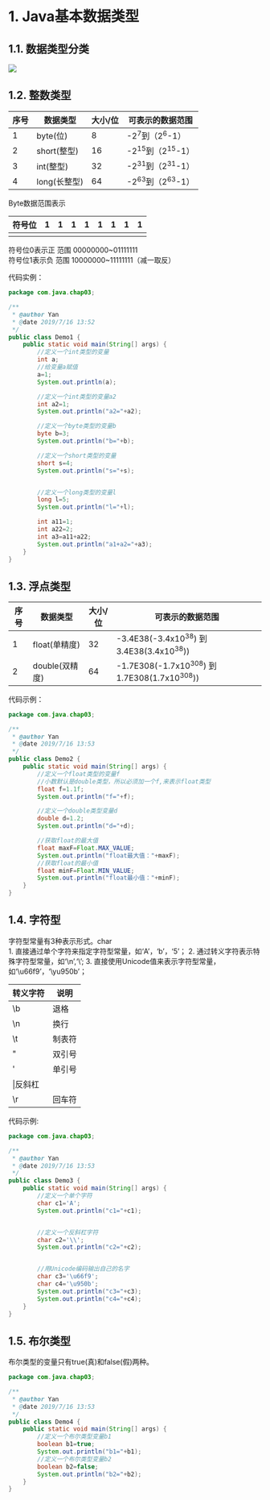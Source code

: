 # 1. Java基本数据类型
## 1.1. 数据类型分类
![](https://live.staticflickr.com/65535/48287266636_32ed239f62_z.jpg)
      
## 1.2. 整数类型
     
|序号|数据类型|大小/位|可表示的数据范围|
|--|--|--|--|
|1|byte(位)|8|-2<sup>7</sup>到（2<sup>6</sup>-1）|
|2|short(整型)|16|-2<sup>15</sup>到（2<sup>15</sup>-1）|
|3|int(整型)|32|-2<sup>31</sup>到（2<sup>31</sup>-1）|
|4|long(长整型)|64|-2<sup>63</sup>到（2<sup>63</sup>-1）|
      
Byte数据范围表示   
     
|符号位|1|1|1|1|1|1|1|1|
|--|--|--|--|--|--|--|--|--|
|||||||||||

符号位0表示正   范围  00000000~01111111     
符号位1表示负   范围  10000000~11111111（减一取反）
      
代码实例：    
```java
package com.java.chap03;

/**
 * @author Yan
 * @date 2019/7/16 13:52
 */
public class Demo1 {
    public static void main(String[] args) {
        //定义一个int类型的变量
        int a;
        //给变量a赋值
        a=1;
        System.out.println(a);

        //定义一个int类型的变量a2
        int a2=1;
        System.out.println("a2="+a2);

        //定义一个byte类型的变量b
        byte b=3;
        System.out.println("b="+b);

        //定义一个short类型的变量
        short s=4;
        System.out.println("s="+s);


        //定义一个long类型的变量l
        long l=5;
        System.out.println("l="+l);

        int a11=1;
        int a22=2;
        int a3=a11+a22;
        System.out.println("a1+a2="+a3);
    }
}
```
      
## 1.3. 浮点类型

|序号|数据类型|大小/位|可表示的数据范围|
|---|---|---|---|
|1|float(单精度)|32|-3.4E38(-3.4x10<sup>38</sup>) 到 3.4E38(3.4x10<sup>38</sup>))|
|2|double(双精度)|64|-1.7E308(-1.7x10<sup>308</sup>) 到 1.7E308(1.7x10<sup>308</sup>))|
      
代码示例：       
```java
package com.java.chap03;

/**
 * @author Yan
 * @date 2019/7/16 13:53
 */
public class Demo2 {
    public static void main(String[] args) {
        //定义一个float类型的变量f
        //小数默认是double类型，所以必须加一个f,来表示float类型
        float f=1.1f;
        System.out.println("f="+f);

        //定义一个double类型变量d
        double d=1.2;
        System.out.println("d="+d);

        //获取float的最大值
        float maxF=Float.MAX_VALUE;
        System.out.println("float最大值："+maxF);
        //获取float的最小值
        float minF=Float.MIN_VALUE;
        System.out.println("float最小值："+minF);
    }
}

```
      
## 1.4. 字符型
字符型常量有3种表示形式。char     
    1. 直接通过单个字符来指定字符型常量，如‘A’，‘b’，‘5’；
    2. 通过转义字符表示特殊字符型常量，如‘\n’,‘\\’;
    3. 直接使用Unicode值来表示字符型常量，如‘\u66f9’，‘\yu950b’；
        
|转义字符|说明|
|-------|----|
|\b|退格|
|\n|换行|
|\t|制表符|
|\"|双引号|
|\'|单引号|
|\\|反斜杠|
|\r|回车符|
      
代码示例:        
```java
package com.java.chap03;

/**
 * @author Yan
 * @date 2019/7/16 13:53
 */
public class Demo3 {
    public static void main(String[] args) {
        //定义一个单个字符
        char c1='A';
        System.out.println("c1="+c1);


        //定义一个反斜杠字符
        char c2='\\';
        System.out.println("c2="+c2);


        //用Unicode编码输出自己的名字
        char c3='\u66f9';
        char c4='\u950b';
        System.out.println("c3="+c3);
        System.out.println("c4="+c4);
    }
}
```
      
## 1.5. 布尔类型
布尔类型的变量只有true(真)和false(假)两种。  

```java
package com.java.chap03;

/**
 * @author Yan
 * @date 2019/7/16 13:53
 */
public class Demo4 {
    public static void main(String[] args) {
        //定义一个布尔类型变量b1
        boolean b1=true;
        System.out.println("b1="+b1);
        //定义一个布尔类型变量b2
        boolean b2=false;
        System.out.println("b2="+b2);
    }
}

```
      